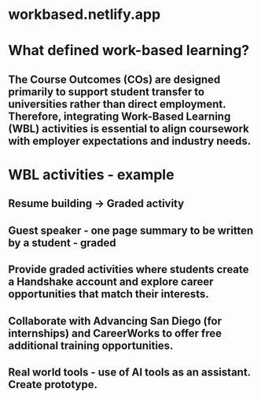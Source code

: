 # workbased.netlify.app

# What defined work-based learning?

## The Course Outcomes (COs) are designed primarily to support student transfer to universities rather than direct employment. Therefore, integrating Work-Based Learning (WBL) activities is essential to align coursework with employer expectations and industry needs.

# WBL activities - example

## Resume building -> Graded activity
## Guest speaker - one page summary to be written by a student - graded
## Provide graded activities where students create a Handshake account and explore career opportunities that match their interests.
## Collaborate with Advancing San Diego (for internships) and CareerWorks to offer free additional training opportunities.
## Real world tools - use of AI tools as an assistant. Create prototype. 


